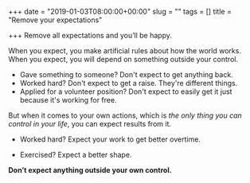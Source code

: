+++
date = "2019-01-03T08:00:00+00:00"
slug = ""
tags = []
title = "Remove your expectations"

+++
Remove all expectations and you’ll be happy.

When you expect, you make artificial rules about how the world works. When you expect, you will depend on something outside your control. 

* Gave something to someone? Don't expect to get anything back.
* Worked hard? Don't expect to get a raise. They're different things.
* Applied for a volunteer position? Don't expect to easily get it just because it's working for free.

But when it comes to your own actions, which is _the only thing you can control in your life_, you can expect results from it.

* Worked hard? Expect your work to get better overtime.


* Exercised? Expect a better shape.

**Don’t expect anything outside your own control.**
